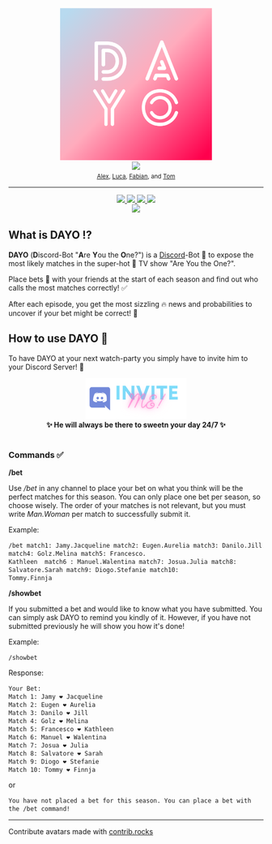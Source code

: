 <div align="center">
  <br>
  <a href="http://dayo-project.herokuapp.com/">
  <img src="DAYO.png" alt="DAYO" width="300"/>
  </a>
  <br>
</div>
<div align="center">
    <a href="https://github.com/TheMuppet/DAYO/graphs/contributors">
    <img src="https://contrib.rocks/image?repo=TheMuppet/DAYO" height=50 />
    </a>
</div>
<div align='center'>
    <small>
    <a href="https://github.com/alexsc23">Alex</a>,
    <a href="https://github.com/TheMuppet">Luca</a>,
    <a href="https://github.com/Lesoge">Fabian</a>, and
    <a href="https://github.com/xTomsko">Tom</a>
  </small>
</div>

---

<div align="center">
  <a href="https://deno.land">
    <img src="https://img.shields.io/badge/-Deno-ffffff?style=flat-square&logo=Deno&logoColor=000000" />
  </a>
  <a href="https://svelte.dev">
    <img src="https://img.shields.io/badge/-Svelte-FF3E00?style=flat-square&logo=Svelte&logoColor=ffffff" />
  </a>
  <a href="https://www.mongodb.com">
    <img src="https://img.shields.io/badge/-MongoDB-47A248?style=flat-square&logo=MongoDB&logoColor=ffffff" />
  </a>
    <a href="https://www.heroku.com">
    <img src="https://img.shields.io/badge/-Heroku-430098?style=flat-square&logo=heroku&logoColor=ffffff" />
  </a>
</div>
<div align='center'>
  <a href="https://www.typescriptlang.org">
    <img src="https://img.shields.io/badge/-TypeScript-3178C6?style=flat-square&logo=TypeScript&logoColor=ffffff" />
  </a>
</div>

## What is DAYO :interrobang:

**DAYO** (**D**iscord-Bot "**A**re **Y**ou the **O**ne?") is a
[Discord](https://discord.com)-Bot 🤖 to expose the most likely matches in the
super-hot 🥵 TV show "Are You the One?".

Place bets 💸 with your friends at the start of each season and find out who
calls the most matches correctly! ✅

After each episode, you get the most sizzling 🔥 news and probabilities to
uncover if your bet might be correct! 💪

## How to use DAYO 🤖

To have DAYO at your next watch-party you simply have to invite him to your
Discord Server! 💅

<div align='center'>
  <a href="https://discord.com/api/oauth2/authorize?client_id=941819203739074601&permissions=274877958144&scope=bot">
    <img src="inviteButton.png" />
  </a>
</div>

<div align='center'>
  <b> ✨ He will always be there to sweetn your day 24/7 ✨ </b>
</div>

<br>

### Commands ✅

**/bet**

Use _/bet_ in any channel to place your bet on what you think will be the
perfect matches for this season. You can only place one bet per season, so
choose wisely. The order of your matches is not relevant, but you must write
_Man.Woman_ per match to successfully submit it.

Example:

```
/bet match1: Jamy.Jacqueline match2: Eugen.Aurelia match3: Danilo.Jill match4: Golz.Melina match5: Francesco.
Kathleen  match6 : Manuel.Walentina match7: Josua.Julia match8: Salvatore.Sarah match9: Diogo.Stefanie match10: 
Tommy.Finnja
```

**/showbet**

If you submitted a bet and would like to know what you have submitted. You can
simply ask DAYO to remind you kindly of it. However, if you have not submitted
previously he will show you how it's done!

Example:

```
/showbet
```

Response:

```
Your Bet:
Match 1: Jamy ❤️ Jacqueline
Match 2: Eugen ❤️ Aurelia
Match 3: Danilo ❤️ Jill
Match 4: Golz ❤️ Melina
Match 5: Francesco ❤️ Kathleen
Match 6: Manuel ❤️ Walentina
Match 7: Josua ❤️ Julia
Match 8: Salvatore ❤️ Sarah
Match 9: Diogo ❤️ Stefanie
Match 10: Tommy ❤️ Finnja
```

or

```
You have not placed a bet for this season. You can place a bet with the /bet command!
```

---

Contribute avatars made with [contrib.rocks](https://contrib.rocks)
